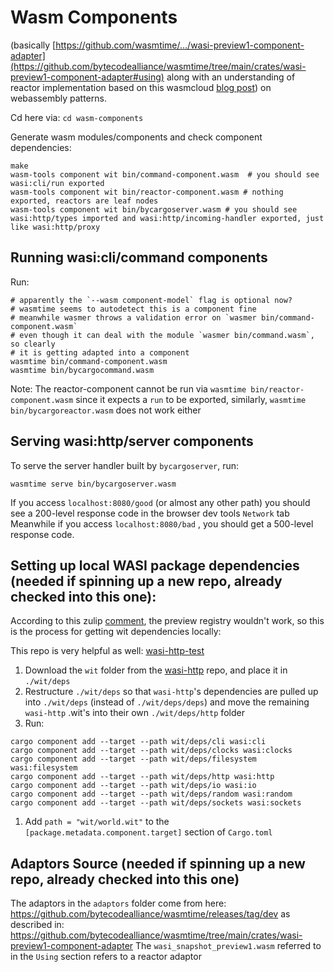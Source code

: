 # Wasm Components

(basically [https://github.com/wasmtime/.../wasi-preview1-component-adapter](https://github.com/bytecodealliance/wasmtime/tree/main/crates/wasi-preview1-component-adapter#using) along with an understanding of reactor implementation based on this wasmcloud [blog post](https://wasmcloud.com/blog/webassembly-patterns-command-reactor-library)) on webassembly patterns.

Cd here via: `cd wasm-components`

Generate wasm modules/components and check component dependencies:
```
make
wasm-tools component wit bin/command-component.wasm  # you should see wasi:cli/run exported
wasm-tools component wit bin/reactor-component.wasm # nothing exported, reactors are leaf nodes
wasm-tools component wit bin/bycargoserver.wasm # you should see wasi:http/types imported and wasi:http/incoming-handler exported, just like wasi:http/proxy
```

## Running wasi:cli/command components

Run:
```
# apparently the `--wasm component-model` flag is optional now?
# wasmtime seems to autodetect this is a component fine
# meanwhile wasmer throws a validation error on `wasmer bin/command-component.wasm`
# even though it can deal with the module `wasmer bin/command.wasm`, so clearly
# it is getting adapted into a component
wasmtime bin/command-component.wasm
wasmtime bin/bycargocommand.wasm 
```

Note: The reactor-component cannot be run via `wasmtime bin/reactor-component.wasm` since it expects a `run` to be exported, similarly, `wasmtime bin/bycargoreactor.wasm` does not work either

## Serving wasi:http/server components

To serve the server handler built by `bycargoserver`, run:
```
wasmtime serve bin/bycargoserver.wasm
```
If you access `localhost:8080/good` (or almost any other path) you should see a 200-level response code in the browser dev tools `Network` tab
Meanwhile if you access `localhost:8080/bad` , you should get a 500-level response code.

## Setting up local WASI package dependencies (needed if spinning up a new repo, already checked into this one):

According to this zulip [comment](https://bytecodealliance.zulipchat.com/#narrow/stream/407292-cargo-component/topic/Moving.20to.20cargo-component.20from.20wit-bindgen/near/413040499), the preview registry wouldn't work, so this is the process for getting wit dependencies locally:

This repo is very helpful as well: [wasi-http-test](https://github.com/landonxjames/wasi-http-test/tree/main)

1. Download the `wit` folder from the [wasi-http](https://github.com/WebAssembly/wasi-http) repo, and place it in `./wit/deps`
1. Restructure `./wit/deps` so that `wasi-http`'s dependencies are pulled up into `./wit/deps` (instead of `./wit/deps/deps`) and move the remaining `wasi-http` .wit's into their own `./wit/deps/http` folder
1. Run:
```
cargo component add --target --path wit/deps/cli wasi:cli
cargo component add --target --path wit/deps/clocks wasi:clocks
cargo component add --target --path wit/deps/filesystem wasi:filesystem
cargo component add --target --path wit/deps/http wasi:http
cargo component add --target --path wit/deps/io wasi:io
cargo component add --target --path wit/deps/random wasi:random
cargo component add --target --path wit/deps/sockets wasi:sockets
```
1. Add `path = "wit/world.wit"` to the `[package.metadata.component.target]` section of `Cargo.toml`

## Adaptors Source (needed if spinning up a new repo, already checked into this one)
The adaptors in the `adaptors` folder come from here: https://github.com/bytecodealliance/wasmtime/releases/tag/dev
as described in: https://github.com/bytecodealliance/wasmtime/tree/main/crates/wasi-preview1-component-adapter
The `wasi_snapshot_preview1.wasm` referred to in the `Using` section refers to a reactor adaptor